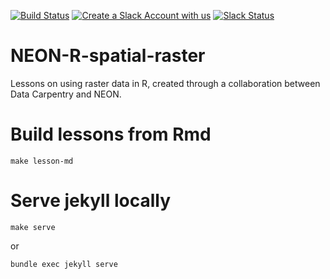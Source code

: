 [![Build Status](https://travis-ci.org/datacarpentry/R-spatial-raster-vector-lesson.svg?branch=master)](https://travis-ci.org/datacarpentry/R-spatial-raster-vector-lesson) [![Create a Slack Account with us](https://img.shields.io/badge/Create_Slack_Account-The_Carpentries-071159.svg)](https://swc-slack-invite.herokuapp.com/) 
 [![Slack Status](https://img.shields.io/badge/Slack_Channel-dc--geospatial-E01563.svg)](https://swcarpentry.slack.com/messages/C9ME7G5RD) 


# NEON-R-spatial-raster
Lessons on using raster data in R, created through a collaboration between
Data Carpentry and NEON.

# Build lessons from Rmd

`make lesson-md`

# Serve jekyll locally

`make serve`

or

`bundle exec jekyll serve`
